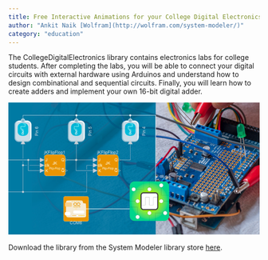 ```yaml
---
title: Free Interactive Animations for your College Digital Electronics Classes
author: "Ankit Naik [Wolfram](http://wolfram.com/system-modeler/)"
category: "education"
---
```

The CollegeDigitalElectronics library contains electronics labs for college students. After completing the labs, you will be able to connect your digital circuits with external hardware using Arduinos and understand how to design combinational and sequential circuits. Finally, you will learn how to create adders and implement your own 16-bit digital adder.

![Alt text](college-digital-electronics-image.png 'college digital electronics')

Download the library from the System Modeler library store [here](https://www.wolfram.com/system-modeler/libraries/college-digital-electronics/).

